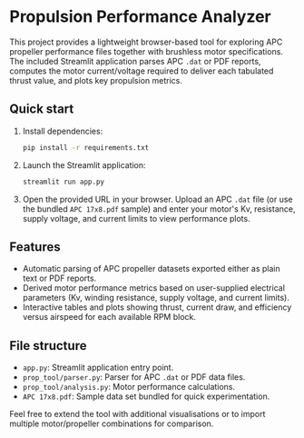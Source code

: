 # Propulsion Performance Analyzer

This project provides a lightweight browser-based tool for exploring APC
propeller performance files together with brushless motor specifications. The
included Streamlit application parses APC `.dat` or PDF reports, computes the
motor current/voltage required to deliver each tabulated thrust value, and plots
key propulsion metrics.

## Quick start

1. Install dependencies:

   ```bash
   pip install -r requirements.txt
   ```

2. Launch the Streamlit application:

   ```bash
   streamlit run app.py
   ```

3. Open the provided URL in your browser. Upload an APC `.dat` file (or use the
   bundled `APC 17x8.pdf` sample) and enter your motor's Kv, resistance, supply
   voltage, and current limits to view performance plots.

## Features

- Automatic parsing of APC propeller datasets exported either as plain text or
  PDF reports.
- Derived motor performance metrics based on user-supplied electrical
  parameters (Kv, winding resistance, supply voltage, and current limits).
- Interactive tables and plots showing thrust, current draw, and efficiency
  versus airspeed for each available RPM block.

## File structure

- `app.py`: Streamlit application entry point.
- `prop_tool/parser.py`: Parser for APC `.dat` or PDF data files.
- `prop_tool/analysis.py`: Motor performance calculations.
- `APC 17x8.pdf`: Sample data set bundled for quick experimentation.

Feel free to extend the tool with additional visualisations or to import
multiple motor/propeller combinations for comparison.

